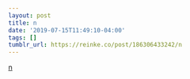 ```yaml
---
layout: post
title: n
date: '2019-07-15T11:49:10-04:00'
tags: []
tumblr_url: https://reinke.co/post/186306433242/n
---
```

[n](https://www.npmjs.com/package/n)  

